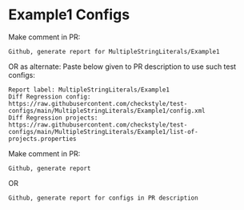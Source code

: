 # Example1 Configs
Make comment in PR:
```
Github, generate report for MultipleStringLiterals/Example1
```
OR as alternate:
Paste below given to PR description to use such test configs:
```
Report label: MultipleStringLiterals/Example1
Diff Regression config: https://raw.githubusercontent.com/checkstyle/test-configs/main/MultipleStringLiterals/Example1/config.xml
Diff Regression projects: https://raw.githubusercontent.com/checkstyle/test-configs/main/MultipleStringLiterals/Example1/list-of-projects.properties
```
Make comment in PR:
```
Github, generate report
```
OR
```
Github, generate report for configs in PR description
```
